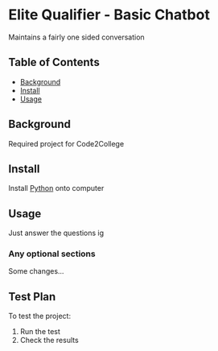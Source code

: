 # Elite Qualifier - Basic Chatbot
Maintains a fairly one sided conversation

## Table of Contents
- [Background](#background)
- [Install](#install)
- [Usage](#usage)

## Background
Required project for Code2College

## Install
Install [Python](https://www.python.org/) onto computer


## Usage
Just answer the questions ig

### Any optional sections
Some changes...
## Test Plan

To test the project:

1.  Run the test
2.  Check the results
